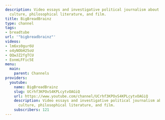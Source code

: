 ```yaml
---
description: Video essays and investigative political journalism about capitalism,
  culture, philosophical literature, and film.
title: BigBreadBrainz
type: channel
tags:
- breadtube
url: '"bigbreadbrainz"'
videos:
- lm6xs0gur6U
- o4yNObH25oU
- QQwJZ2fgTCU
- EonmLFFic5E
menu:
  main:
    parent: Channels
providers:
  youtube:
    name: BigBreadBrainz
    slug: UCrhf3KPOvS4KPLcytvOAGiQ
    url: https://www.youtube.com/channel/UCrhf3KPOvS4KPLcytvOAGiQ
    description: Video essays and investigative political journalism about capitalism,
      culture, philosophical literature, and film.
    subscribers: 121
---
```

